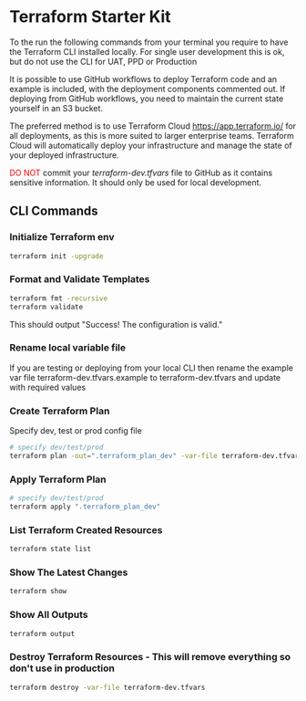 # Terraform Starter Kit

To the run the following commands from your terminal you require to have the
Terraform CLI installed locally. For single user development this is ok, but do not use
the CLI for UAT, PPD or Production

It is possible to use GitHub workflows to deploy Terraform code and an example
is included, with the deployment components commented out. If deploying from
GitHub workflows, you need to maintain the current state yourself in an S3 bucket.

The preferred method is to use Terraform Cloud https://app.terraform.io/ for all
deployments, as this is more suited to larger enterprise teams.
Terraform Cloud will automatically deploy your infrastructure and manage
the state of your deployed infrastructure.

<span style="color: red">DO NOT</span> commit your _terraform-dev.tfvars_ file to GitHub
as it contains sensitive information. It should only be used for local development.

## CLI Commands

### Initialize Terraform env

```bash
terraform init -upgrade
```

### Format and Validate Templates

```bash
terraform fmt -recursive
terraform validate
```

This should output "Success! The configuration is valid."

### Rename local variable file

If you are testing or deploying from your local CLI then rename the example var file
terraform-dev.tfvars.example to terraform-dev.tfvars and update with required values

### Create Terraform Plan

Specify dev, test or prod config file

```bash
# specify dev/test/prod
terraform plan -out=".terraform_plan_dev" -var-file terraform-dev.tfvars
```

### Apply Terraform Plan

```bash
# specify dev/test/prod
terraform apply ".terraform_plan_dev"
```

### List Terraform Created Resources

```bash
terraform state list
```

### Show The Latest Changes

```bash
terraform show
```

### Show All Outputs

```bash
terraform output
```

### Destroy Terraform Resources - This will remove everything so don't use in production

```bash
terraform destroy -var-file terraform-dev.tfvars
```
